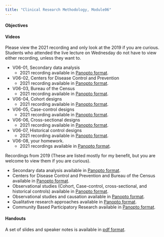 ```yaml
---
title: "Clinical Research Methodology, Module06"
---
```


#### Objectives

#### Videos

Please view the 2021 recording and only look at the 2019 if you are curious. Students who attended the live lecture on Wednesday do not have to view either recording, unless they want to.

+ V06-01, Secondary data analysis
  + 2021 recording available in [Panopto format](https://umkc.hosted.panopto.com/Panopto/Pages/Viewer.aspx?id=e25aaf02-2e62-49fb-940f-acda015fae2c).
+ V06-02, Centers for Disease Control and Prevention
  + 2021 recording available in [Panopto format](https://umkc.hosted.panopto.com/Panopto/Pages/Viewer.aspx?id=767c0b70-a91f-4da3-b06b-acda0168f41f).
+ V06-03, Bureau of the Census
  + 2021 recording available in [Panopto format](https://umkc.hosted.panopto.com/Panopto/Pages/Viewer.aspx?id=b7eb9f4e-59c4-470d-b4d8-acda016e7cf6).
+ V06-04, Cohort designs
  + 2021 recording available in [Panopto format](https://umkc.hosted.panopto.com/Panopto/Pages/Viewer.aspx?id=79154de3-fd80-4f37-8deb-acdb0175ed0c).
+ V06-05, Case-control designs
  + 2021 recording available in [Panopto format](https://umkc.hosted.panopto.com/Panopto/Pages/Viewer.aspx?id=d79c6668-451d-441b-8715-acdb017bc76b).
+ V06-06, Cross-sectional designs
  + 2021 recording available in [Panopto format](https://umkc.hosted.panopto.com/Panopto/Pages/Viewer.aspx?id=2db8bf63-1b9f-4883-a509-acdb017eb0df).
+ V06-07, Historical control designs
  + 2021 recording available in [Panopto format](https://umkc.hosted.panopto.com/Panopto/Pages/Viewer.aspx?id=86a7e3c3-cdde-4ffc-a92b-acdb0180b8f0).
+ V06-08, your homework.
  + 2021 recordings available in [Panopto format](https://umkc.hosted.panopto.com/Panopto/Pages/Viewer.aspx?id=fb23bcea-7fef-4b8b-8b80-acdb018408ea).
  
Recordings from 2019 (These are listed mostly for my benefit, but you are welcome to view them if you are curious).  

+ Secondary data analysis available in [Panopto format](https://umkc.hosted.panopto.com/Panopto/Pages/Viewer.aspx?id=1b57ef03-28e4-4f9c-8b27-a9ff016fdd67).
+ Centers for Disease Control and Prevention and Bureau of the Census available in [Panopto format](https://umkc.hosted.panopto.com/Panopto/Pages/Viewer.aspx?id=37b44823-cb77-4d59-b92d-a9ff01767e4e).
+ Observational studies (Cohort, Case-control, cross-sectional, and historical controls) available in [Panopto format](https://umkc.hosted.panopto.com/Panopto/Pages/Viewer.aspx?id=b1920b0f-cb36-48c1-8cfc-aa0200f0d150).
+ Observational studies and causation available in [Panopto format](https://umkc.hosted.panopto.com/Panopto/Pages/Viewer.aspx?id=732b3cd5-b849-4229-bd10-aa020103be15).
+ Qualitative research approaches available in [Panopto format](https://umkc.hosted.panopto.com/Panopto/Pages/Viewer.aspx?id=2f292ef8-5ac4-4f4f-86e1-aa02010f1a70).
+ Community Based Participatory Research available in [Panopto format](https://umkc.hosted.panopto.com/Panopto/Pages/Viewer.aspx?id=df19315d-689a-4273-a4e2-aa0201180c73).
  

#### Handouts

A set of slides and speaker notes is available in [pdf format](http://www.pmean.com/clinical-research-methods/video06-slides-and-speaker-notes.pdf).
